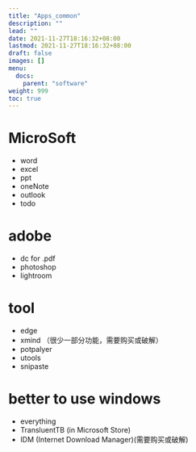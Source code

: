 ```yaml
---
title: "Apps_common"
description: ""
lead: ""
date: 2021-11-27T18:16:32+08:00
lastmod: 2021-11-27T18:16:32+08:00
draft: false
images: []
menu: 
  docs:
    parent: "software"
weight: 999
toc: true
---
```


# MicroSoft
- word
- excel
- ppt
- oneNote
- outlook
- todo

# adobe 
- dc for .pdf
- photoshop
- lightroom

# tool
- edge
- xmind （很少一部分功能，需要购买或破解）
- potpalyer
- utools
- snipaste

# better to use windows
- everything
- TransluentTB (in Microsoft Store)
- IDM (Internet Download Manager)(需要购买或破解)